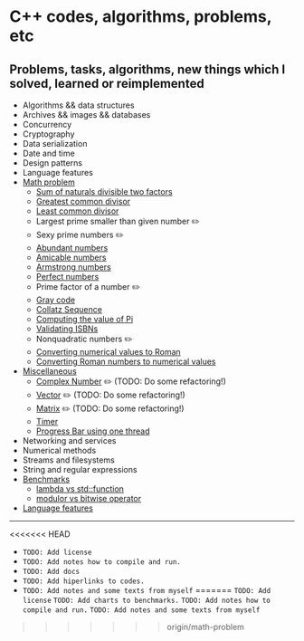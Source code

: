 # C++ codes, algorithms, problems, etc

## Problems, tasks, algorithms, new things which I solved, learned or reimplemented

- Algorithms && data structures
- Archives && images && databases
- Concurrency
- Cryptography
- Data serialization
- Date and time
- Design patterns
- Language features
- [Math problem](math-problem/)
  - [Sum of naturals divisible two factors](math-problem/SumOfNaturalsDivisibleByTwoFactors.cpp)
  - [Greatest common divisor](math-problem/GCD.cpp)
  - [Least common divisor](math-problem/LCMNumbers.cpp)
  - Largest prime smaller than given number :pencil2:
  - Sexy prime numbers :pencil2:
  - [Abundant numbers](math-problem/AbudantNumbers.cpp)
  - [Amicable numbers](math-problem/AmicableNumbers.cpp)
  - [Armstrong numbers](math-problem/ArmstrongNumbers.cpp)
  - [Perfect numbers](math-problem/PerfectNumber/PerfectNumbers.cpp)
  - Prime factor of a number :pencil2:
  - [Gray code](math-problem/GrayCode.cpp)
  - [Collatz Sequence](math-problem/CollatzNumber.cpp)
  - [Computing the value of Pi](math-problem/ComputeValueOfPi.cpp)
  - [Validating ISBNs](math-problem/ValidateISBN.cpp)
  - Nonquadratic numbers :pencil2:
  - [Converting numerical values to Roman](math-problem/NumberToRoman.cpp)
  - [Converting Roman numbers to numerical values](math-problem/RomanToNumber.cpp)
- [Miscellaneous](miscellaneous/)
  - [Complex Number](miscellaneous/ComplexNumber.cpp) :pencil2: (TODO: Do some refactoring!)
  - [Vector](miscellaneous/vector/Vector.hpp) :pencil2: (TODO: Do some refactoring!)
  - [Matrix](miscellaneous/matrix/Matrix.hpp) :pencil2: (TODO: Do some refactoring!)
  - [Timer](miscellaneous/Timer.cpp)
  - [Progress Bar using one thread](miscellaneous/progress-bar/ProgressBar.cpp)
- Networking and services
- Numerical methods
- Streams and filesystems
- String and regular expressions
- [Benchmarks](benchmarks/)
  - [lambda vs std::function](benchmarks/LambdaVsStdFunction.cpp)
  - [modulor vs bitwise operator](benchmarks/ModuloVsBitwiseOperator.cpp)
- [Language features](language-features/)

---

<<<<<<< HEAD
- `TODO: Add license`
- `TODO: Add notes how to compile and run.`
- `TODO: Add docs`
- `TODO: Add hiperlinks to codes.`
- `TODO: Add notes and some texts from myself`
=======
`TODO: Add license`
`TODO: Add charts to benchmarks.`
`TODO: Add notes how to compile and run.`
`TODO: Add notes and some texts from myself`
>>>>>>> origin/math-problem
